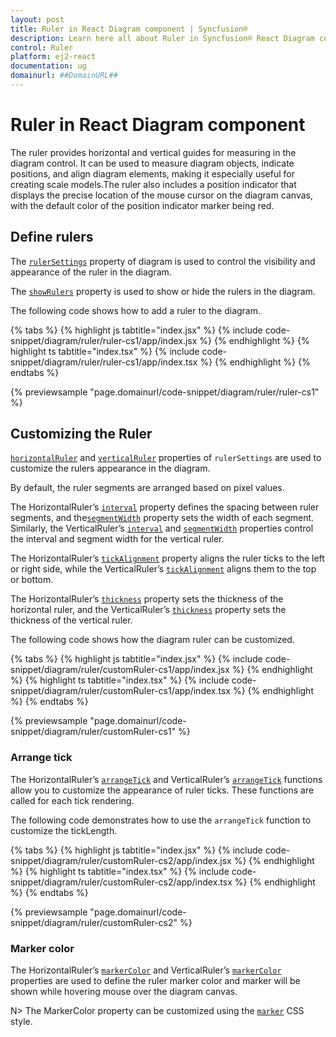 ```yaml
---
layout: post
title: Ruler in React Diagram component | Syncfusion®
description: Learn here all about Ruler in Syncfusion® React Diagram component of Syncfusion Essential® JS 2 and more.
control: Ruler 
platform: ej2-react
documentation: ug
domainurl: ##DomainURL##
---
```


# Ruler in React Diagram component

The ruler provides horizontal and vertical guides for measuring in the diagram control. It can be used to measure diagram objects, indicate positions, and align diagram elements, making it especially useful for creating scale models.The ruler also includes a position indicator that displays the precise location of the mouse cursor on the diagram canvas, with the default color of the position indicator marker being red.

## Define rulers

The [`rulerSettings`](https://ej2.syncfusion.com/react/documentation/api/diagram/rulerSettings/) property of diagram is used to control the visibility and appearance of the ruler in the diagram.

The [`showRulers`](https://ej2.syncfusion.com/react/documentation/api/diagram/rulerSettings/#showrulers) property is used to show or hide the rulers in the diagram.


The following code shows how to add a ruler to the diagram.

{% tabs %}
{% highlight js tabtitle="index.jsx" %}
{% include code-snippet/diagram/ruler/ruler-cs1/app/index.jsx %}
{% endhighlight %}
{% highlight ts tabtitle="index.tsx" %}
{% include code-snippet/diagram/ruler/ruler-cs1/app/index.tsx %}
{% endhighlight %}
{% endtabs %}

{% previewsample "page.domainurl/code-snippet/diagram/ruler/ruler-cs1" %}

## Customizing the Ruler

[`horizontalRuler`](https://ej2.syncfusion.com/react/documentation/api/diagram/rulerSettings/#horizontalruler) and [`verticalRuler`](https://ej2.syncfusion.com/react/documentation/api/diagram/rulerSettings/#verticalruler) properties of `rulerSettings` are used to customize the rulers appearance in the diagram.


By default, the ruler segments are arranged based on pixel values.

The HorizontalRuler’s [`interval`](https://ej2.syncfusion.com/react/documentation/api/diagram/diagramRuler/#interval) property defines the spacing between ruler segments, and the[`segmentWidth`](https://ej2.syncfusion.com/react/documentation/api/diagram/diagramRuler/#segmentwidth) property sets the width of each segment. Similarly, the VerticalRuler’s  [`interval`](https://ej2.syncfusion.com/react/documentation/api/diagram/diagramRuler/#interval) and [`segmentWidth`](https://ej2.syncfusion.com/react/documentation/api/diagram/diagramRuler/#segmentwidth) properties control the interval and segment width for the vertical ruler.

The HorizontalRuler’s [`tickAlignment`](https://ej2.syncfusion.com/react/documentation/api/diagram/diagramRuler/#tickalignment) property aligns the ruler ticks to the left or right side, while the VerticalRuler’s  [`tickAlignment`](https://ej2.syncfusion.com/react/documentation/api/diagram/diagramRuler/#tickalignment) aligns them to the top or bottom.

The HorizontalRuler’s [`thickness`](https://ej2.syncfusion.com/react/documentation/api/diagram/diagramRuler/#thickness) property sets the thickness of the horizontal ruler, and the VerticalRuler’s [`thickness`](https://ej2.syncfusion.com/react/documentation/api/diagram/diagramRuler/#thickness) property sets the thickness of the vertical ruler.

The following code shows how the diagram ruler can be customized.

{% tabs %}
{% highlight js tabtitle="index.jsx" %}
{% include code-snippet/diagram/ruler/customRuler-cs1/app/index.jsx %}
{% endhighlight %}
{% highlight ts tabtitle="index.tsx" %}
{% include code-snippet/diagram/ruler/customRuler-cs1/app/index.tsx %}
{% endhighlight %}
{% endtabs %}

{% previewsample "page.domainurl/code-snippet/diagram/ruler/customRuler-cs1" %}


### Arrange tick

The HorizontalRuler’s [`arrangeTick`](https://ej2.syncfusion.com/react/documentation/api/diagram/diagramRuler/#arrangetick) and VerticalRuler’s [`arrangeTick`](https://ej2.syncfusion.com/react/documentation/api/diagram/diagramRuler/#arrangetick) functions allow you to customize the appearance of ruler ticks. These functions are called for each tick rendering.

The following code demonstrates how to use the `arrangeTick` function to customize the tickLength.

{% tabs %}
{% highlight js tabtitle="index.jsx" %}
{% include code-snippet/diagram/ruler/customRuler-cs2/app/index.jsx %}
{% endhighlight %}
{% highlight ts tabtitle="index.tsx" %}
{% include code-snippet/diagram/ruler/customRuler-cs2/app/index.tsx %}
{% endhighlight %}
{% endtabs %}

{% previewsample "page.domainurl/code-snippet/diagram/ruler/customRuler-cs2" %}

### Marker color

The HorizontalRuler’s [`markerColor`](https://ej2.syncfusion.com/react/documentation/api/diagram/diagramRuler/#markercolor) and VerticalRuler’s [`markerColor`](https://ej2.syncfusion.com/react/documentation/api/diagram/diagramRuler/#markercolor) properties are used to define the ruler marker color and marker will be shown while hovering mouse over the diagram canvas.

N>  The MarkerColor property can be customized using the [`marker`](./style/#customizing-the-ruler) CSS style.